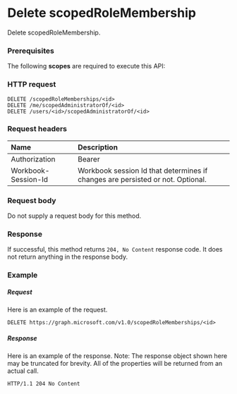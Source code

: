 # Delete scopedRoleMembership

Delete scopedRoleMembership.
### Prerequisites
The following **scopes** are required to execute this API: 
### HTTP request
<!-- { "blockType": "ignored" } -->
```http
DELETE /scopedRoleMemberships/<id>
DELETE /me/scopedAdministratorOf/<id>
DELETE /users/<id>/scopedAdministratorOf/<id>

```
### Request headers
| Name       | Description|
|:---------------|:----------|
| Authorization  | Bearer <code>|
| Workbook-Session-Id  | Workbook session Id that determines if changes are persisted or not. Optional.|

### Request body
Do not supply a request body for this method.


### Response
If successful, this method returns `204, No Content` response code. It does not return anything in the response body.

### Example
##### Request
Here is an example of the request.
<!-- {
  "blockType": "request",
  "name": "delete_scopedrolemembership"
}-->
```http
DELETE https://graph.microsoft.com/v1.0/scopedRoleMemberships/<id>
```
##### Response
Here is an example of the response. Note: The response object shown here may be truncated for brevity. All of the properties will be returned from an actual call.
<!-- {
  "blockType": "response",
  "truncated": true
} -->
```http
HTTP/1.1 204 No Content
```

<!-- uuid: 8fcb5dbc-d5aa-4681-8e31-b001d5168d79
2015-10-25 14:57:30 UTC -->
<!-- {
  "type": "#page.annotation",
  "description": "Delete scopedRoleMembership",
  "keywords": "",
  "section": "documentation",
  "tocPath": ""
}-->